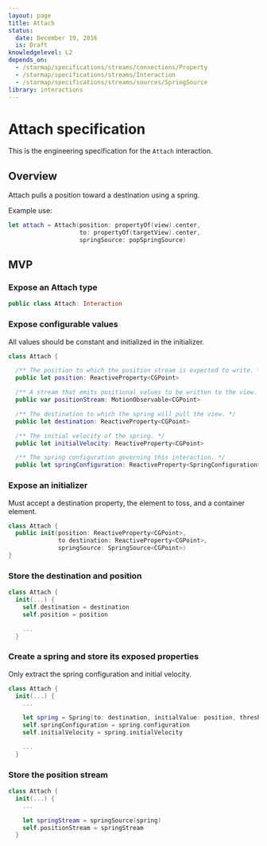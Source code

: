 ```yaml
---
layout: page
title: Attach
status:
  date: December 19, 2016
  is: Draft
knowledgelevel: L2
depends_on:
  - /starmap/specifications/streams/connections/Property
  - /starmap/specifications/streams/Interaction
  - /starmap/specifications/streams/sources/SpringSource
library: interactions
---
```


# Attach specification

This is the engineering specification for the `Attach` interaction.

## Overview

Attach pulls a position toward a destination using a spring.

Example use:

```swift
let attach = Attach(position: propertyOf(view).center,
                    to: propertyOf(targetView).center,
                    springSource: popSpringSource)
```

## MVP

### Expose an Attach type

```swift
public class Attach: Interaction
```

### Expose configurable values

All values should be constant and initialized in the initializer.

```swift
class Attach {

  /** The position to which the position stream is expected to write. */
  public let position: ReactiveProperty<CGPoint>

  /** A stream that emits positional values to be written to the view. */
  public var positionStream: MotionObservable<CGPoint>

  /** The destination to which the spring will pull the view. */
  public let destination: ReactiveProperty<CGPoint>

  /** The initial velocity of the spring. */
  public let initialVelocity: ReactiveProperty<CGPoint>

  /** The spring configuration governing this interaction. */
  public let springConfiguration: ReactiveProperty<SpringConfiguration>
```

### Expose an initializer

Must accept a destination property, the element to toss, and a container element.

```swift
class Attach {
  public init(position: ReactiveProperty<CGPoint>,
              to destination: ReactiveProperty<CGPoint>,
              springSource: SpringSource<CGPoint>)
}
```

### Store the destination and position

```swift
class Attach {
  init(...) {
    self.destination = destination
    self.position = position

    ...
  }
```

### Create a spring and store its exposed properties

Only extract the spring configuration and initial velocity.

```swift
class Attach {
  init(...) {
    ...

    let spring = Spring(to: destination, initialValue: position, threshold: 1)
    self.springConfiguration = spring.configuration
    self.initialVelocity = spring.initialVelocity

    ...
  }
```

### Store the position stream

```swift
class Attach {
  init(...) {
    ...

    let springStream = springSource(spring)
    self.positionStream = springStream
  }
```

